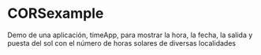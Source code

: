 # CORSexample
Demo de una aplicación, timeApp, para mostrar la hora, la fecha, la salida y puesta del sol con el número de horas solares de diversas localidades
